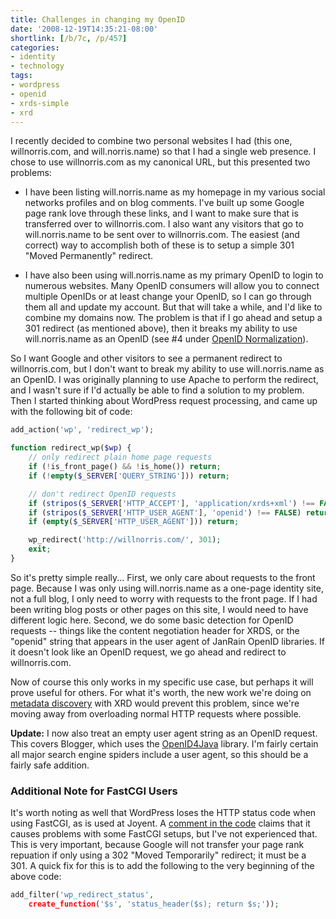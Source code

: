 ```yaml
---
title: Challenges in changing my OpenID
date: '2008-12-19T14:35:21-08:00'
shortlink: [/b/7c, /p/457]
categories:
- identity
- technology
tags:
- wordpress
- openid
- xrds-simple
- xrd
---
```

I recently decided to combine two personal websites I had (this one, willnorris.com, and will.norris.name) so that I had
a single web presence.  I chose to use willnorris.com as my canonical URL, but this presented two problems:

 - I have been listing will.norris.name as my homepage in my various social networks profiles and on blog comments.
 I've built up some Google page rank love through these links, and I want to make sure that is transferred over to
 willnorris.com.  I also want any visitors that go to will.norris.name to be sent over to willnorris.com.  The easiest
 (and correct) way to accomplish both of these is to setup a simple 301 "Moved Permanently" redirect.

 - I have also been using will.norris.name as my primary OpenID to login to numerous websites.  Many OpenID consumers
 will allow you to connect multiple OpenIDs or at least change your OpenID, so I can go through them all and update my
 account.  But that will take a while, and I'd like to combine my domains now.  The problem is that if I go ahead and
 setup a 301 redirect (as mentioned above), then it breaks my ability to use will.norris.name as an OpenID (see #4 under
 [OpenID Normalization][]).

So I want Google and other visitors to see a permanent redirect to willnorris.com, but I don't want to break my ability
to use will.norris.name as an OpenID.  I was originally planning to use Apache to perform the redirect, and I wasn't
sure if I'd actually be able to find a solution to my problem.  Then I started thinking about WordPress request
processing, and came up with the following bit of code:

``` php
add_action('wp', 'redirect_wp');

function redirect_wp($wp) {
    // only redirect plain home page requests
    if (!is_front_page() && !is_home()) return;
    if (!empty($_SERVER['QUERY_STRING'])) return;

    // don't redirect OpenID requests
    if (stripos($_SERVER['HTTP_ACCEPT'], 'application/xrds+xml') !== FALSE) return;
    if (stripos($_SERVER['HTTP_USER_AGENT'], 'openid') !== FALSE) return;
    if (empty($_SERVER['HTTP_USER_AGENT'])) return;

    wp_redirect('http://willnorris.com/', 301);
    exit;
}
```

So it's pretty simple really... First, we only care about requests to the front page.  Because I was only using
will.norris.name as a one-page identity site, not a full blog, I only need to worry with requests to the front page.  If
I had been writing blog posts or other pages on this site, I would need to have different logic here.  Second, we do
some basic detection for OpenID requests -- things like the content negotiation header for XRDS, or the "openid" string
that appears in the user agent of JanRain OpenID libraries.  If it doesn't look like an OpenID request, we go ahead and
redirect to willnorris.com.

Now of course this only works in my specific use case, but perhaps it will prove useful for others.  For what it's
worth, the new work we're doing on [metadata discovery][] with XRD would prevent this problem, since we're moving away
from overloading normal HTTP requests where possible.

**Update:** I now also treat an empty user agent string as an OpenID request.  This covers Blogger, which uses the
[OpenID4Java][] library.  I'm fairly certain all major search engine spiders include a user agent, so this should be a
fairly safe addition.

[OpenID4Java]: https://github.com/jbufu/openid4java

### Additional Note for FastCGI Users ###

It's worth noting as well that WordPress loses the HTTP status code when using FastCGI, as is used at Joyent.  A
[comment in the code][] claims that it causes problems with some FastCGI setups, but I've not experienced that.  This is
very important, because Google will not transfer your page rank repuation if only using a 302 "Moved Temporarily"
redirect; it must be a 301.  A quick fix for this is to add the following to the very beginning of the above code:

``` php
add_filter('wp_redirect_status',
    create_function('$s', 'status_header($s); return $s;'));
```

[OpenID Normalization]: http://openid.net/specs/openid-authentication-2_0.html#normalization
[metadata discovery]: http://groups.google.com/group/metadata-discovery
[comment in the code]: http://trac.wordpress.org/browser/tags/2.7/wp-includes/pluggable.php#L848
